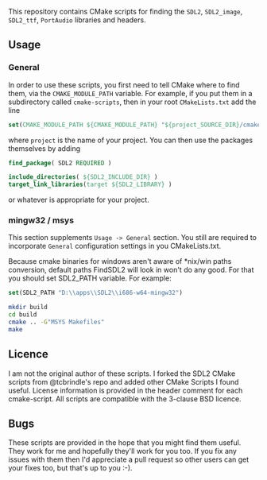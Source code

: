 This repository contains CMake scripts for finding the `SDL2`, `SDL2_image`, `SDL2_ttf`, `PortAudio` libraries and headers.

## Usage

### General

In order to use these scripts, you first need to tell CMake where to find them, via
the `CMAKE_MODULE_PATH` variable. For example, if you put them in a
subdirectory called `cmake-scripts`, then in your root `CMakeLists.txt` add the line

```cmake
set(CMAKE_MODULE_PATH ${CMAKE_MODULE_PATH} "${project_SOURCE_DIR}/cmake-scripts")
```

where `project` is the name of your project. You can then use the packages
themselves by adding

```cmake
find_package( SDL2 REQUIRED )

include_directories( ${SDL2_INCLUDE_DIR} )
target_link_libraries(target ${SDL2_LIBRARY} )

```

or whatever is appropriate for your project.

### mingw32 / msys

This section supplements ```Usage -> General``` section. You still are required
to incorporate ```General``` configuration settings in you CMakeLists.txt.

Because cmake binaries for windows aren't aware of *nix/win paths conversion,
default paths FindSDL2 will look in won't do any good. For that you should set SDL2_PATH variable.
For example:
```cmake
set(SDL2_PATH "D:\\apps\\SDL2\\i686-w64-mingw32")
```

```bash
mkdir build
cd build
cmake .. -G"MSYS Makefiles"
make
```


## Licence

I am not the original author of these scripts. I forked the SDL2 CMake scripts from @tcbrindle's repo and added other CMake Scripts I found useful. License information is provided in the header comment for each cmake-script.
All scripts are compatible with the 3-clause BSD licence.

## Bugs

These scripts are provided in the hope that you might find them useful. They
work for me and hopefully they'll work for you too. If you fix any
issues with them then I'd appreciate a pull request so other
users can get your fixes too, but that's up to you :-).


